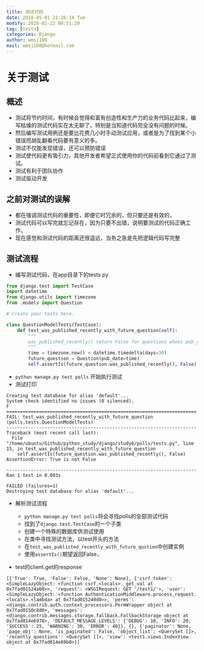 ```yaml
---
title: 测试代码
date: 2018-05-01 21:26:14 Tue
modify: 2020-02-23 08:51:20 
tag: [tests]
categories: Django
author: wmsj100
mail: wmsj100@hotmail.com
---
```


# 关于测试

## 概述

- 测试将节约时间，有时候会觉得和富有创造性和生产力的业务代码比起来，编写枯燥的测试代码实在太无聊了，特别是当知道代码完全没有问题的时候。
- 然后编写测试用例还是要比花费几小时手动测试应用，或者是为了找到某个小错误而胡乱翻看代码要有意义的多。
- 测试不仅能发现错误，还可以预防错误
- 测试使代码更有吸引力，其他开发者希望正式使用你的代码前看到它通过了测试。
- 测试有利于团队协作
- 测试驱动开发

## 之前对测试的误解

- 都在强调测试代码的重要性，即便它时冗余的，但只要还是有效的，
- 测试代码可以写完就忘记存在，因为只要不出错，说明要测试的代码正确工作。
- 现在感觉和测试代码的距离还很遥远，当务之急是先把逻辑代码写完整

## 测试流程

- 编写测试代码，在app目录下的tests.py
```python
from django.test import TestCase
import datetime
from django.utils import timezone
from .models import Question

# Create your tests here.

class QuestionModelTests(TestCase):
    def test_was_published_recently_with_future_question(self):
        """
        was_published_recently() return False for questions whoes pub_date is in the future.
        """
        time = timezone.now() + datetime.timedelta(days=30)
        future_question = Question(pub_date=time)
        self.assertIs(future_question.was_published_recently(), False)
```
- `python manage.py test polls` 开始执行测试
- 测试打印
```
Creating test database for alias 'default'...
System check identified no issues (0 silenced).
F
======================================================================
FAIL: test_was_published_recently_with_future_question (polls.tests.QuestionModelTests)
----------------------------------------------------------------------
Traceback (most recent call last):
  File "/home/ubuntu/Github/python_study/django/study6/polls/tests.py", line 15, in test_was_published_recently_with_future_question
    self.assertIs(future_question.was_published_recently(), False)
AssertionError: True is not False

----------------------------------------------------------------------
Ran 1 test in 0.003s

FAILED (failures=1)
Destroying test database for alias 'default'...
```
- 解析测试流程
	- `python manage.py test polls`将会寻找polls的全部测试代码
	- 找到了`django.test.TestCase`的一个子类
	- 创建一个特殊的数据库供测试使用
	- 在类中寻找测试方法，以test开头的方法
	- 在`test_was_publisted_recently_with_future_qustion`中创建实例
	- 使用`assertIs()`期望返回False，

- test的client.get的response
```response
[{'True': True, 'False': False, 'None': None}, {'csrf_token': <SimpleLazyObject: <function csrf.<locals>._get_val at 0x7fad01524a60>>, 'request': <WSGIRequest: GET '/test1/'>, 'user': <SimpleLazyObject: <function AuthenticationMiddleware.process_request.<locals>.<lambda> at 0x7fad015249d8>>, 'perms': <django.contrib.auth.context_processors.PermWrapper object at 0x7fad0150c8d0>, 'messages': <django.contrib.messages.storage.fallback.FallbackStorage object at 0x7fad014e6978>, 'DEFAULT_MESSAGE_LEVELS': {'DEBUG': 10, 'INFO': 20, 'SUCCESS': 25, 'WARNING': 30, 'ERROR': 40}}, {}, {'paginator': None, 'page_obj': None, 'is_paginated': False, 'object_list': <QuerySet []>, 'recently_questions': <QuerySet []>, 'view': <test1.views.IndexView object at 0x7fad014e69b0>}]
```
